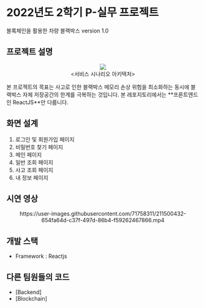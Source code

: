 # 2022년도 2학기 P-실무 프로젝트 
블록체인을 활용한 차량 블랙박스 version 1.0 

## 프로젝트 설명
<p align="center">
<img src="https://user-images.githubusercontent.com/71758311/211508373-f440d208-903a-49ab-8c48-4c5169bd9e82.png"><br/>
<서비스 시나리오 아키텍처>
</p>
본 프로젝트의 목표는 사고로 인한 블랙박스 메모리 손상 위험을 최소화하는 동시에 블랙박스 자체 저장공간의 한계를 극복하는 것입니다.    
본 레포지토리에서는 **프론트엔드인 ReactJS**만 다룹니다.

## 화면 설계
1. 로그인 및 회원가입 페이지
2. 비밀번호 찾기 페이지
3. 메인 페이지
4. 일반 조회 페이지
5. 사고 조회 페이지
6. 내 정보 페이지

## 시연 영상 
<p align="center">https://user-images.githubusercontent.com/71758311/211500432-654fa64d-c37f-497d-86b4-f59262467866.mp4</p>

## 개발 스택
- Framework : Reactjs

## 다른 팀원들의 코드
* [Backend]
* [Blockchain]

